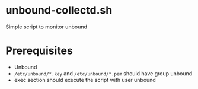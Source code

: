# unbound-collectd.sh
Simple script to monitor unbound

# Prerequisites
 * Unbound
 * `/etc/unbound/*.key` and `/etc/unbound/*.pem` should have group unbound
 * exec section should execute the script with user unbound
